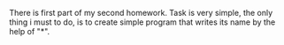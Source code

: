 There is first part of my second homework.
Task is very simple, the only thing i must to do, is to create simple program that writes its name by the help of "*".